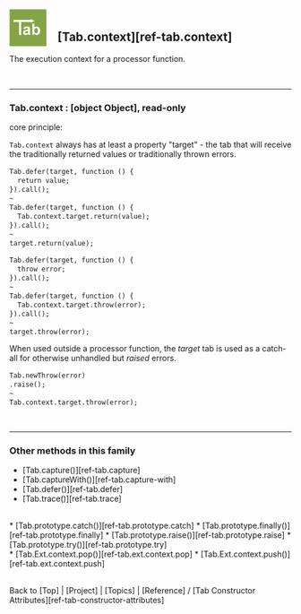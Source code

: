 <a name="top" ></a>

<img src="../img/tab-logo128.png" alt="Tab logo" align="left" style="float:left; margin-top:-22px;" height="66" /><img src="../img/1x1.png" align="left" style="float:left;" height="44" width="20" />
## [Tab.context][ref-tab.context]

The execution context for a processor function.

<br />

---
### Tab.context : [object Object], read-only

core principle:

`Tab.context` always has at least a property "target" - the tab that will receive the traditionally returned values or traditionally thrown errors.

````
Tab.defer(target, function () {
  return value;
}).call();
~
Tab.defer(target, function () {
  Tab.context.target.return(value);
}).call();
~
target.return(value);
````

````
Tab.defer(target, function () {
  throw error;
}).call();
~
Tab.defer(target, function () {
  Tab.context.target.throw(error);
}).call();
~
target.throw(error);
````

When used outside a processor function, the *target* tab is used as a catch-all for otherwise unhandled but *raised* errors.

````
Tab.newThrow(error)
.raise();
~
Tab.context.target.throw(error);
````

<br />

---
### Other methods in this family

*   [Tab.capture()][ref-tab.capture]
*   [Tab.captureWith()][ref-tab.capture-with]
*   [Tab.defer()][ref-tab.defer]
*   [Tab.trace()][ref-tab.trace]
<br />
*   [Tab.prototype.catch()][ref-tab.prototype.catch]
*   [Tab.prototype.finally()][ref-tab.prototype.finally]
*   [Tab.prototype.raise()][ref-tab.prototype.raise]
*   [Tab.prototype.try()][ref-tab.prototype.try]
<br />
*   [Tab.Ext.context.pop()][ref-tab.ext.context.pop]
*   [Tab.Ext.context.push()][ref-tab.ext.context.push]



<br /> Back to [Top] | [Project] | [Topics] | [Reference] / [Tab Constructor Attributes][ref-tab-constructor-attributes] <br />
